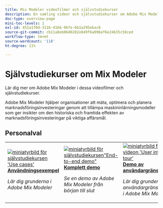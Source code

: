 ```yaml
---
title: Mix Modeler videofilmer och självstudiekurser
description: En samling videor och självstudiekurser om Adobe Mix Modeler.
doc-type: overview-page
mini-toc-levels: 1
exl-id: 451a1f0d-3116-4166-9bfe-6b1a295ebac8
source-git-commit: cb11a8eb8640282e849f6a096ef6e24635c58ced
workflow-type: tm+mt
source-wordcount: '118'
ht-degree: 11%

---
```


# Självstudiekurser om Mix Modeler

Lär dig mer om Adobe Mix Modeler i dessa videofilmer och självstudiekurser.

Adobe Mix Modeler hjälper organisationer att mäta, optimera och planera marknadsföringsinvesteringar genom att tillämpa maskininlärningsmodeller som ger insikter om den historiska och framtida effekten av marknadsföringsinvesteringar på viktiga affärsmål.


<div id="recs-overview-body-1"></div>
<div id="recs-overview-body-2"></div>
<div id="recs-overview-body-3"></div>
<div id="recs-overview-body-4"></div>
<div id="recs-overview-body-5"></div>
<div id="recs-overview-body-6"></div>

## Personalval

<div id="staff-picks-section">
<table style="margin-top: 0 !important">
<tr>
  <td>
    <a href="intro/use-cases.md">
      <img alt="miniatyrbild för självstudiekursen &apos;Use cases&apos;" src="https://video.tv.adobe.com/v/3424857?format=jpeg" />
    </a>
    <div>
      <a href="intro/use-cases.md">
    <strong>Användningsexempel </strong>
    </a>
    </div>
    <p>
    <em>Lär dig grunderna i Adobe Mix Modeler</em>
    <p>
  </td>
  <td>
    <a href="intro/demo.md">
      <img alt="miniatyrbild för självstudiekursen&quot;End-to-end demo&quot;" src="https://video.tv.adobe.com/v/3440794?format=jpeg" />
    </a>
    <div>
      <a href="intro/demo.md">
    <strong> Komplett demo</strong>
    </a>
    </div>
    <p>
    <em>Se en demo av Adobe Mix Modeler från början till slut</em>
    <p>
  </td>
  <td>
    <a href="intro/user-interface-tour.md">
      <img alt="miniatyrbild för videon &apos;User interface tour&apos;" src="https://video.tv.adobe.com/v/3424851?format=jpeg" />
    </a>
    <div>
      <a href="intro/user-interface-tour.md">
    <strong> Demo av användargränssnittet </strong>
    </a>
    </div>
    <p>
    <em>Lär dig grunderna i användargränssnittet i Adobe Mix Modeler</em>
    <p>
  </td>
</tr>
</table>

</div>
